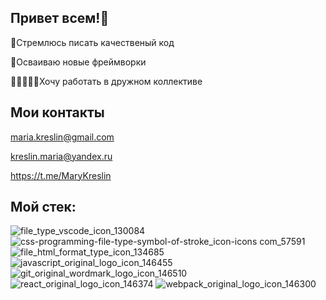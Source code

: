 ## Привет всем!👋

🤩Стремлюсь писать качественый код

🗼Осваиваю новые фреймворки

👩🏽‍🤝‍🧑🏿Хочу работать в дружном коллективе

## Мои контакты

maria.kreslin@gmail.com

kreslin.maria@yandex.ru

https://t.me/MaryKreslin


## Мой стек:

![file_type_vscode_icon_130084](https://user-images.githubusercontent.com/112550019/221167777-ade760a9-0601-44aa-a3b2-e9c99bb9744d.png)
![css-programming-file-type-symbol-of-stroke_icon-icons com_57591](https://user-images.githubusercontent.com/112550019/221168188-0d80979c-8f55-4386-9e27-6c02218fdbb0.png)
![file_html_format_type_icon_134685](https://user-images.githubusercontent.com/112550019/221168221-78766942-b72b-4b3d-bdd7-9c1a599dcb67.png)
![javascript_original_logo_icon_146455](https://user-images.githubusercontent.com/112550019/221168237-5747997b-b813-4a39-ab3b-fb66569cc144.png)
![git_original_wordmark_logo_icon_146510](https://user-images.githubusercontent.com/112550019/221168251-dc37eb7c-9aba-41d5-ba1c-0ce789d734e6.png)
![react_original_logo_icon_146374](https://user-images.githubusercontent.com/112550019/221168264-dcd6de36-d964-42f6-968b-f7c3145e2944.png)
![webpack_original_logo_icon_146300](https://user-images.githubusercontent.com/112550019/221168282-2ee5047a-5d3c-4815-97fc-b15da6cfcb23.png)


<!--
**MaryKreslin/MaryKreslin** is a ✨ _special_ ✨ repository because its `README.md` (this file) ap
pears on your GitHub profile.
-->
